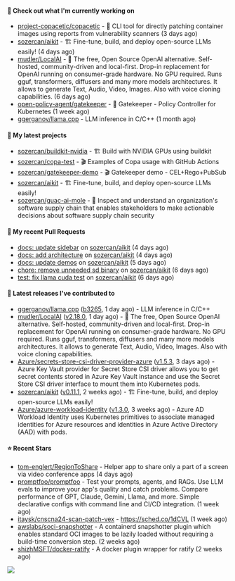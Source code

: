 #### 👷 Check out what I'm currently working on

- [project-copacetic/copacetic](https://github.com/project-copacetic/copacetic) - 🧵 CLI tool for directly patching container images using reports from vulnerability scanners (3 days ago)
- [sozercan/aikit](https://github.com/sozercan/aikit) - 🏗️ Fine-tune, build, and deploy open-source LLMs easily! (4 days ago)
- [mudler/LocalAI](https://github.com/mudler/LocalAI) - :robot: The free, Open Source OpenAI alternative. Self-hosted, community-driven and local-first. Drop-in replacement for OpenAI running on consumer-grade hardware. No GPU required. Runs gguf, transformers, diffusers and many more models architectures. It allows to generate Text, Audio, Video, Images. Also with voice cloning capabilities. (6 days ago)
- [open-policy-agent/gatekeeper](https://github.com/open-policy-agent/gatekeeper) - 🐊 Gatekeeper - Policy Controller for Kubernetes (1 week ago)
- [ggerganov/llama.cpp](https://github.com/ggerganov/llama.cpp) - LLM inference in C/C&#43;&#43; (1 month ago)

#### 🌱 My latest projects

- [sozercan/buildkit-nvidia](https://github.com/sozercan/buildkit-nvidia) - 🏗️ Build with NVIDIA GPUs using buildkit
- [sozercan/copa-test](https://github.com/sozercan/copa-test) - 🎬 Examples of Copa usage with GitHub Actions
- [sozercan/gatekeeper-demo](https://github.com/sozercan/gatekeeper-demo) - 🎬 Gatekeeper demo - CEL&#43;Rego&#43;PubSub
- [sozercan/aikit](https://github.com/sozercan/aikit) - 🏗️ Fine-tune, build, and deploy open-source LLMs easily!
- [sozercan/guac-ai-mole](https://github.com/sozercan/guac-ai-mole) - 🥑 Inspect and understand an organization&#39;s software supply chain that enables stakeholders to make actionable decisions about software supply chain security

#### 🔨 My recent Pull Requests

- [docs: update sidebar](https://github.com/sozercan/aikit/pull/324) on [sozercan/aikit](https://github.com/sozercan/aikit) (4 days ago)
- [docs: add architecture](https://github.com/sozercan/aikit/pull/323) on [sozercan/aikit](https://github.com/sozercan/aikit) (4 days ago)
- [docs: update demos](https://github.com/sozercan/aikit/pull/322) on [sozercan/aikit](https://github.com/sozercan/aikit) (5 days ago)
- [chore: remove unneeded sd binary](https://github.com/sozercan/aikit/pull/319) on [sozercan/aikit](https://github.com/sozercan/aikit) (6 days ago)
- [test: fix llama cuda test](https://github.com/sozercan/aikit/pull/318) on [sozercan/aikit](https://github.com/sozercan/aikit) (6 days ago)

#### 🚀 Latest releases I've contributed to

- [ggerganov/llama.cpp](https://github.com/ggerganov/llama.cpp) ([b3265](https://github.com/ggerganov/llama.cpp/releases/tag/b3265), 1 day ago) - LLM inference in C/C&#43;&#43;
- [mudler/LocalAI](https://github.com/mudler/LocalAI) ([v2.18.0](https://github.com/mudler/LocalAI/releases/tag/v2.18.0), 1 day ago) - :robot: The free, Open Source OpenAI alternative. Self-hosted, community-driven and local-first. Drop-in replacement for OpenAI running on consumer-grade hardware. No GPU required. Runs gguf, transformers, diffusers and many more models architectures. It allows to generate Text, Audio, Video, Images. Also with voice cloning capabilities.
- [Azure/secrets-store-csi-driver-provider-azure](https://github.com/Azure/secrets-store-csi-driver-provider-azure) ([v1.5.3](https://github.com/Azure/secrets-store-csi-driver-provider-azure/releases/tag/v1.5.3), 3 days ago) - Azure Key Vault provider for Secret Store CSI driver allows you to get secret contents stored in Azure Key Vault instance and use the Secret Store CSI driver interface to mount them into Kubernetes pods.
- [sozercan/aikit](https://github.com/sozercan/aikit) ([v0.11.1](https://github.com/sozercan/aikit/releases/tag/v0.11.1), 2 weeks ago) - 🏗️ Fine-tune, build, and deploy open-source LLMs easily!
- [Azure/azure-workload-identity](https://github.com/Azure/azure-workload-identity) ([v1.3.0](https://github.com/Azure/azure-workload-identity/releases/tag/v1.3.0), 3 weeks ago) - Azure AD Workload Identity uses Kubernetes primitives to associate managed identities for Azure resources and identities in Azure Active Directory (AAD) with pods.

#### ⭐ Recent Stars

- [tom-englert/RegionToShare](https://github.com/tom-englert/RegionToShare) - Helper app to share only a part of a screen via video conference apps (4 days ago)
- [promptfoo/promptfoo](https://github.com/promptfoo/promptfoo) - Test your prompts, agents, and RAGs. Use LLM evals to improve your app&#39;s quality and catch problems. Compare performance of GPT, Claude, Gemini, Llama, and more. Simple declarative configs with command line and CI/CD integration. (1 week ago)
- [itaysk/cnscna24-scan-patch-vex](https://github.com/itaysk/cnscna24-scan-patch-vex) - https://sched.co/1dCVL (1 week ago)
- [awslabs/soci-snapshotter](https://github.com/awslabs/soci-snapshotter) - A containerd snapshotter plugin which enables standard OCI images to be lazily loaded without requiring a build-time conversion step. (2 weeks ago)
- [shizhMSFT/docker-ratify](https://github.com/shizhMSFT/docker-ratify) - A docker plugin wrapper for ratify (2 weeks ago)

![](https://github-readme-stats.vercel.app/api?username=sozercan&theme=vision-friendly-dark&hide_border=false&include_all_commits=true&count_private=true)
